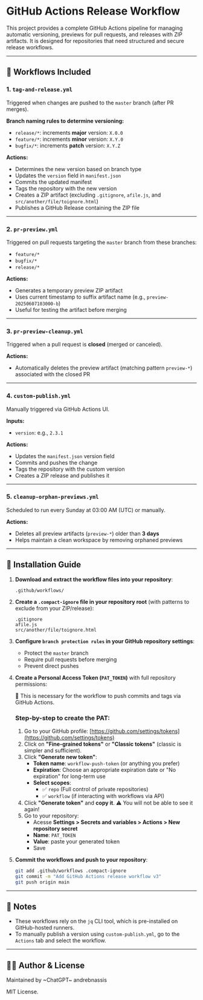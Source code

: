 # GitHub Actions Release Workflow

This project provides a complete GitHub Actions pipeline for managing automatic versioning, previews for pull requests, and releases with ZIP artifacts. It is designed for repositories that need structured and secure release workflows.

---

## 🧰 Workflows Included

### 1. `tag-and-release.yml`
Triggered when changes are pushed to the `master` branch (after PR merges).

**Branch naming rules to determine versioning:**
- `release/*`: increments **major** version: `X.0.0`
- `feature/*`: increments **minor** version: `X.Y.0`
- `bugfix/*`: increments **patch** version: `X.Y.Z`

**Actions:**
- Determines the new version based on branch type
- Updates the `version` field in `manifest.json`
- Commits the updated manifest
- Tags the repository with the new version
- Creates a ZIP artifact (excluding `.gitignore`, `afile.js`, and `src/another/file/toignore.html`)
- Publishes a GitHub Release containing the ZIP file

---

### 2. `pr-preview.yml`
Triggered on pull requests targeting the `master` branch from these branches:
- `feature/*`
- `bugfix/*`
- `release/*`

**Actions:**
- Generates a temporary preview ZIP artifact
- Uses current timestamp to suffix artifact name (e.g., `preview-20250607103000-b`)
- Useful for testing the artifact before merging

---

### 3. `pr-preview-cleanup.yml`
Triggered when a pull request is **closed** (merged or canceled).

**Actions:**
- Automatically deletes the preview artifact (matching pattern `preview-*`) associated with the closed PR

---

### 4. `custom-publish.yml`
Manually triggered via GitHub Actions UI.

**Inputs:**
- `version`: e.g., `2.3.1`

**Actions:**
- Updates the `manifest.json` version field
- Commits and pushes the change
- Tags the repository with the custom version
- Creates a ZIP release and publishes it

---

### 5. `cleanup-orphan-previews.yml`
Scheduled to run every Sunday at 03:00 AM (UTC) or manually.

**Actions:**
- Deletes all preview artifacts (`preview-*`) older than **3 days**
- Helps maintain a clean workspace by removing orphaned previews

---

## 📁 Installation Guide

1. **Download and extract the workflow files into your repository**:
   ```
   .github/workflows/
   ```

2. **Create a `.compact-ignore` file in your repository root** (with patterns to exclude from your ZIP/release):
   ```
   .gitignore
   afile.js
   src/another/file/toignore.html
   ```

3. **Configure `branch protection rules` in your GitHub repository settings**:
   - Protect the `master` branch
   - Require pull requests before merging
   - Prevent direct pushes

4. **Create a Personal Access Token (`PAT_TOKEN`)** with full repository permissions:

   🔐 This is necessary for the workflow to push commits and tags via GitHub Actions.

   ### Step-by-step to create the PAT:

   1. Go to your GitHub profile: [https://github.com/settings/tokens](https://github.com/settings/tokens)
   2. Click on **"Fine-grained tokens"** or **"Classic tokens"** (classic is simpler and sufficient).
   3. Click **"Generate new token"**:
      - **Token name**: `workflow-push-token` (or anything you prefer)
      - **Expiration**: Choose an appropriate expiration date or "No expiration" for long-term use
      - **Select scopes**:
        - ✅ `repo` (Full control of private repositories)
        - ✅ `workflow` (if interacting with workflows via API)
   4. Click **"Generate token"** and **copy it**. ⚠️ You will not be able to see it again!
   5. Go to your repository:
      - Acesse **Settings > Secrets and variables > Actions > New repository secret**
      - **Name**: `PAT_TOKEN`
      - **Value**: paste your generated token
      - Save

5. **Commit the workflows and push to your repository**:
   ```bash
   git add .github/workflows .compact-ignore
   git commit -m "Add GitHub Actions release workflow v3"
   git push origin main
   ```

---

## 📝 Notes

- These workflows rely on the `jq` CLI tool, which is pre-installed on GitHub-hosted runners.
- To manually publish a version using `custom-publish.yml`, go to the `Actions` tab and select the workflow.

---

## 👨‍🔧 Author & License

Maintained by ~ChatGPT~ andrebnassis

MIT License.
